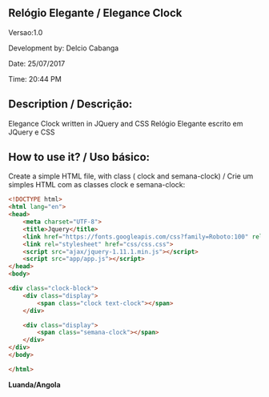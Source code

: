 ## Relógio Elegante / Elegance Clock

Versao:1.0

Development by: Delcio Cabanga

Date: 25/07/2017

Time: 20:44 PM

## Description / Descrição:


Elegance Clock written in JQuery and CSS
Relógio Elegante escrito em JQuery e CSS


## How to use it? / Uso básico:
Create a simple HTML file, with class ( clock and semana-clock) / Crie um simples HTML com as classes clock e semana-clock:

```html
<!DOCTYPE html>
<html lang="en">
<head>
    <meta charset="UTF-8">
    <title>Jquery</title>
    <link href="https://fonts.googleapis.com/css?family=Roboto:100" rel="stylesheet">
    <link rel="stylesheet" href="css/css.css">
    <script src="ajax/jquery-1.11.1.min.js"></script>
    <script src="app/app.js"></script>
</head>
<body>

<div class="clock-block">
    <div class="display">
        <span class="clock text-clock"></span>
    </div>

    <div class="display">
        <span class="semana-clock"></span>
    </div>
</div>
</body>

</html>
```

**Luanda/Angola**



